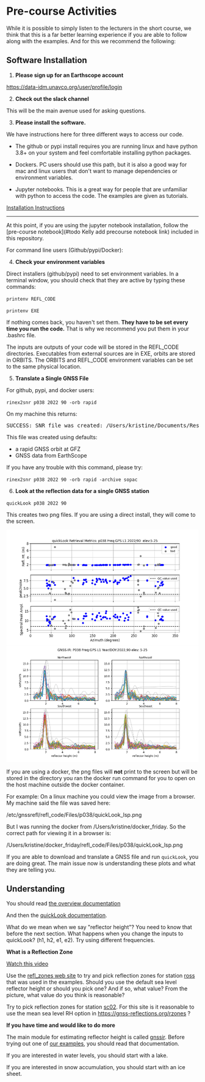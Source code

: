 # Pre-course Activities

While it is possible to simply listen to the lecturers in the short 
course, we think that this is a far better learning experience if 
you are able to follow along with the examples. And for this we recommend the following:

## Software Installation
1. **Please sign up for an Earthscope account**

https://data-idm.unavco.org/user/profile/login


2. **Check out the slack channel**

This will be the main avenue used for asking questions.

3. **Please install the software.**

We have instructions here for three different ways to access our code. 

- The github or pypi install requires you are running linux and 
have python 3.8+ on your system and feel comfortable
installing python packages.  

- Dockers. PC users should use this path, but it is also a good way for mac and linux users that don't want to manage dependencies or environment variables.

- Jupyter notebooks. This is a great way for people that are unfamiliar 
with python to access the code. The examples are given as tutorials.

[Installation Instructions](https://gnssrefl.readthedocs.io/en/latest/pages/README_install.html)

***

At this point, if you are using the jupyter notebook installation, follow the [pre-course notebook](#todo Kelly add precourse notebook link) included in this repository.

For command line users (Github/pypi/Docker):

4. **Check your environment variables**

Direct installers (github/pypi) need to set environment variables. In a terminal window, you should
check that they are active by typing these commands:

<code>printenv REFL_CODE</code>

<code>printenv EXE</code>

If nothing comes back, you haven't set them. **They have to be set every time you run the code.**
That is why we recommend you put them in your .bashrc file.

The inputs are outputs of your code will be stored in the REFL_CODE directories. Executables 
from external sources are in EXE, orbits are stored in ORBITS. The ORBITS and REFL_CODE environment 
variables can be set to the same physical location.

5. **Translate a Single GNSS File**

For github, pypi, and docker users:

<code>rinex2snr p038 2022 90 -orb rapid</code>

On my machine this returns:

<pre>
SUCCESS: SNR file was created: /Users/kristine/Documents/Research/2023/snr/p038/p0380900.23.snr66
</pre>

This file was created using defaults:

- a rapid GNSS orbit at GFZ
- GNSS data from EarthScope

If you have any trouble with this command, please try:

<code>rinex2snr p038 2022 90 -orb rapid -archive sopac</code>

6. **Look at the reflection data for a single GNSS station**

<code>quickLook p038 2022 90</code>

This creates two png files. If you are using a direct install, they will come to the screen.

<img src="../_static/p038-1.png">
<img src="../_static/p038-2.png">

If you are using a docker, the png files will **not** print to the screen but will be stored in the directory you ran the docker run command for you to open on the host machine outside the docker container.

For example:
On a linux machine you could view the image from a browser. My 
machine said the file was saved here:

/etc/gnssrefl/refl_code/Files/p038/quickLook_lsp.png

But I was running the docker from /Users/kristine/docker_friday.  So the correct
path for viewing it in a browser is:

/Users/kristine/docker_friday/refl_code/Files/p038/quickLook_lsp.png

If you are able to download and translate a GNSS file and run <code>quickLook</code>, you are doing great.
The main issue now is understanding these plots and what they are telling you.

## Understanding
You should read [the overview documentation](https://gnssrefl.readthedocs.io/en/latest/pages/understand.html)

And then the [quickLook documentation](https://gnssrefl.readthedocs.io/en/latest/pages/quickLook.html).

What do we mean when we say "reflector height"? You need to know that before the next section.
What happens when you change the inputs to quickLook? (h1, h2, e1, e2). Try using different frequencies.

**What is a Reflection Zone**

[Watch this video](https://www.youtube.com/watch?v=sygZMeCHHDg&t=23s)

Use the [refl_zones web site](https://gnss-reflections.org/rzones) to try and pick 
reflection zones for station [ross](http://gnss-reflections.org/geoid?station=ross) 
that was used in the examples. Should you use the default
sea level reflector height or should you pick one? And if so, what value?
From the picture, what value do you think is reasonable?


Try to pick reflection zones for station [sc02](http://gnss-reflections.org/geoid?station=sc02). For this site 
is it reasonable to use the mean sea level RH option in https://gnss-reflections.org/rzones ?

**If you have time and would like to do more**

The main module for estimating reflector height is called [gnssir](https://gnssrefl.readthedocs.io/en/latest/pages/gnssir.html).
Before trying out one of [our examples](https://gnssrefl.readthedocs.io/en/latest/pages/first_drivethru.html), 
you should read that documentation.

If you are interested in water levels, you should start with a lake. 

If you are interested in snow accumulation, you should start with an ice sheet.  

